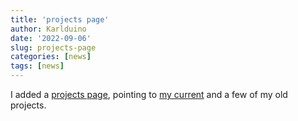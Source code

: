 ```yaml
---
title: 'projects page'
author: Karlduino
date: '2022-09-06'
slug: projects-page
categories: [news]
tags: [news]
---
```


I added a [projects
page](/projects), pointing to [my
current](https://github.com/karlduino/CO2monitor) and a few of my old
projects.
